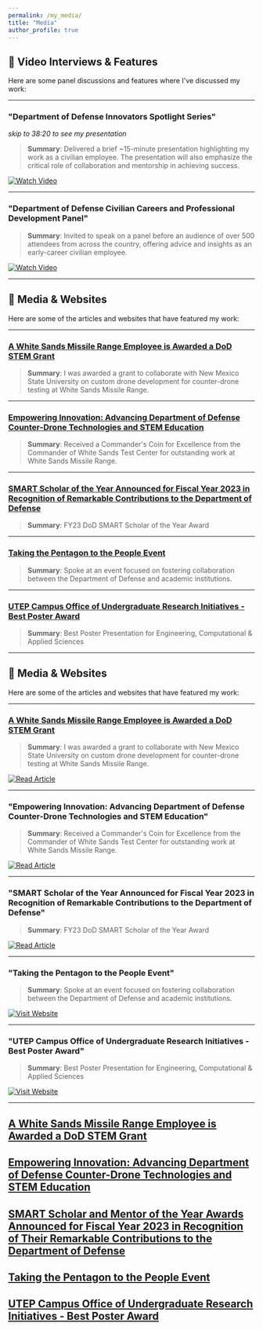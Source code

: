 ```yaml
---
permalink: /my_media/
title: "Media"
author_profile: true
---
```


## 🎥 Video Interviews & Features

Here are some panel discussions and features where I've discussed my work:

---

### **"Department of Defense Innovators Spotlight Series"**  
*skip to 38:20 to see my presentation*

> **Summary**: Delivered a brief ~15-minute presentation highlighting my work as a civilian employee. The presentation will also emphasize the critical role of collaboration and mentorship in achieving success.

[![Watch Video](https://img.shields.io/badge/Watch%20Video-Link-red)](https://www.youtube.com/watch?v=Bh-kM5tN-r8)

---

### **"Department of Defense Civilian Careers and Professional Development Panel"**  

> **Summary**: Invited to speak on a panel before an audience of over 500 attendees from across the country, offering advice and insights as an early-career civilian employee.

[![Watch Video](https://img.shields.io/badge/Watch%20Video-Link-red)](https://vimeo.com/993013829/07b6d50ba8?share=copy)

---



## 📰 Media & Websites

Here are some of the articles and websites that have featured my work:

---

### **[A White Sands Missile Range Employee is Awarded a DoD STEM Grant](https://www.army.mil/article/270467/a_white_sands_missile_range_employee_is_awarded_a_dod_stem_grant)**  

> **Summary**: I was awarded a grant to collaborate with New Mexico State University on custom drone development for counter-drone testing at White Sands Missile Range.

---

### **[Empowering Innovation: Advancing Department of Defense Counter-Drone Technologies and STEM Education](https://www.dvidshub.net/news/470419/empowering-innovation-smart-scholar-and-mentor-pair-advance-department-defense-counter-drone-technologies-and-stem-education)**  

> **Summary**: Received a Commander's Coin for Excellence from the Commander of White Sands Test Center for outstanding work at White Sands Missile Range.

---

### **[SMART Scholar of the Year Announced for Fiscal Year 2023 in Recognition of Remarkable Contributions to the Department of Defense](https://www.dvidshub.net/news/467770/smart-scholar-and-mentor-year-awards-announced-fiscal-year-2023-recognition-their-remarkable-contributions)**

> **Summary**: FY23 DoD SMART Scholar of the Year Award

---

### **[Taking the Pentagon to the People Event](https://www.linkedin.com/feed/update/urn:li:activity:7186232138797584385/)**  

> **Summary**: Spoke at an event focused on fostering collaboration between the Department of Defense and academic institutions.

---

### **[UTEP Campus Office of Undergraduate Research Initiatives - Best Poster Award](https://www.utep.edu/couri/dept/for-ug-researchers/symposia/award-winners/2022-spring.html)**  

> **Summary**: Best Poster Presentation for Engineering, Computational & Applied Sciences

---























## 📰 Media & Websites

Here are some of the articles and websites that have featured my work:

---

### **[A White Sands Missile Range Employee is Awarded a DoD STEM Grant](https://www.army.mil/article/270467/a_white_sands_missile_range_employee_is_awarded_a_dod_stem_grant)**  

> **Summary**: I was awarded a grant to collaborate with New Mexico State University on custom drone development for counter-drone testing at White Sands Missile Range.

[![Read Article](https://img.shields.io/badge/Read%20Article-Link-blue)](https://www.army.mil/article/270467/a_white_sands_missile_range_employee_is_awarded_a_dod_stem_grant)

---

### **"Empowering Innovation: Advancing Department of Defense Counter-Drone Technologies and STEM Education"**  

> **Summary**: Received a Commander's Coin for Excellence from the Commander of White Sands Test Center for outstanding work at White Sands Missile Range.

[![Read Article](https://img.shields.io/badge/Read%20Article-Link-blue)](https://www.dvidshub.net/news/470419/empowering-innovation-smart-scholar-and-mentor-pair-advance-department-defense-counter-drone-technologies-and-stem-education)

---

### **"SMART Scholar of the Year Announced for Fiscal Year 2023 in Recognition of Remarkable Contributions to the Department of Defense"**

> **Summary**: FY23 DoD SMART Scholar of the Year Award

[![Read Article](https://img.shields.io/badge/Read%20Article-Link-blue)](https://www.dvidshub.net/news/467770/smart-scholar-and-mentor-year-awards-announced-fiscal-year-2023-recognition-their-remarkable-contributions)

---

### **"Taking the Pentagon to the People Event"**  

> **Summary**: Spoke at an event focused on fostering collaboration between the Department of Defense and academic institutions.

[![Visit Website](https://img.shields.io/badge/Visit%20Website-Link-blue)](https://www.linkedin.com/feed/update/urn:li:activity:7186232138797584385/)

---

### **"UTEP Campus Office of Undergraduate Research Initiatives - Best Poster Award"**  

> **Summary**: Best Poster Presentation for Engineering, Computational & Applied Sciences

[![Visit Website](https://img.shields.io/badge/Visit%20Website-Link-blue)](https://www.utep.edu/couri/dept/for-ug-researchers/symposia/award-winners/2022-spring.html)

---






## [A White Sands Missile Range Employee is Awarded a DoD STEM Grant](https://www.army.mil/article/270467/a_white_sands_missile_range_employee_is_awarded_a_dod_stem_grant)

## [Empowering Innovation: Advancing Department of Defense Counter-Drone Technologies and STEM Education](https://www.dvidshub.net/news/470419/empowering-innovation-smart-scholar-and-mentor-pair-advance-department-defense-counter-drone-technologies-and-stem-education)

## [SMART Scholar and Mentor of the Year Awards Announced for Fiscal Year 2023 in Recognition of Their Remarkable Contributions to the Department of Defense](https://www.dvidshub.net/news/467770/smart-scholar-and-mentor-year-awards-announced-fiscal-year-2023-recognition-their-remarkable-contributions)

## [Taking the Pentagon to the People Event](https://www.linkedin.com/feed/update/urn:li:activity:7186232138797584385/)

## [UTEP Campus Office of Undergraduate Research Initiatives - Best Poster Award](https://www.utep.edu/couri/dept/for-ug-researchers/symposia/award-winners/2022-spring.html)